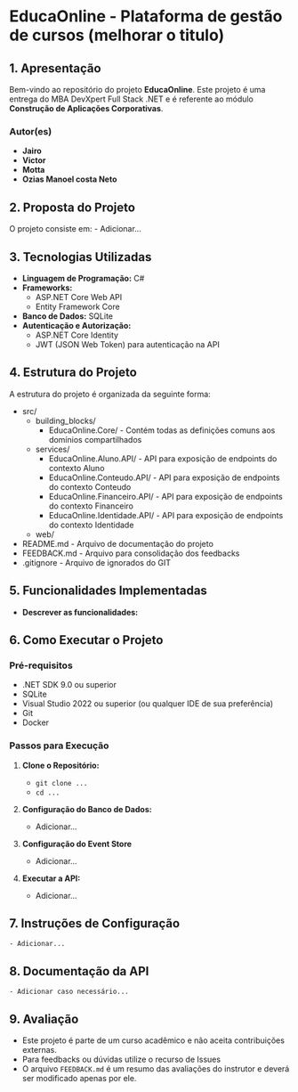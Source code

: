 # **EducaOnline - Plataforma de gestão de cursos (melhorar o titulo)**

## **1. Apresentação**

Bem-vindo ao repositório do projeto **EducaOnline**. Este projeto é uma entrega do MBA DevXpert Full Stack .NET e é referente ao módulo **Construção de Aplicações Corporativas**.


### **Autor(es)**
- **Jairo**
- **Victor**
- **Motta**
- **Ozias Manoel costa Neto**
 
## **2. Proposta do Projeto**

O projeto consiste em:
	- Adicionar...
	
## **3. Tecnologias Utilizadas**

- **Linguagem de Programação:** C#
- **Frameworks:**  
  - ASP.NET Core Web API
  - Entity Framework Core
- **Banco de Dados:** SQLite
- **Autenticação e Autorização:**
  - ASP.NET Core Identity
  - JWT (JSON Web Token) para autenticação na API

## **4. Estrutura do Projeto**

A estrutura do projeto é organizada da seguinte forma:

- src/
  - building_blocks/
	- EducaOnline.Core/ - Contém todas as definições comuns aos domínios compartilhados
  - services/
	- EducaOnline.Aluno.API/ - API para exposição de endpoints do contexto Aluno
	- EducaOnline.Conteudo.API/ - API para exposição de endpoints do contexto Conteudo
	- EducaOnline.Financeiro.API/ - API para exposição de endpoints do contexto Financeiro
	- EducaOnline.Identidade.API/ - API para exposição de endpoints do contexto Identidade
  - web/  
- README.md - Arquivo de documentação do projeto
- FEEDBACK.md - Arquivo para consolidação dos feedbacks
- .gitignore - Arquivo de ignorados do GIT

## **5. Funcionalidades Implementadas**

- **Descrever as funcionalidades:**

## **6. Como Executar o Projeto**

### **Pré-requisitos**

- .NET SDK 9.0 ou superior
- SQLite
- Visual Studio 2022 ou superior (ou qualquer IDE de sua preferência)
- Git
- Docker

### **Passos para Execução**

1. **Clone o Repositório:**
   - `git clone ...`
   - `cd ...`

2. **Configuração do Banco de Dados:**
   - Adicionar...
   
3. **Configuração do Event Store**
	- Adicionar...
   
4. **Executar a API:**
   - Adicionar...

## **7. Instruções de Configuração**
	
	- Adicionar...

## **8. Documentação da API**

	- Adicionar caso necessário...

## **9. Avaliação**

- Este projeto é parte de um curso acadêmico e não aceita contribuições externas. 
- Para feedbacks ou dúvidas utilize o recurso de Issues
- O arquivo `FEEDBACK.md` é um resumo das avaliações do instrutor e deverá ser modificado apenas por ele.
